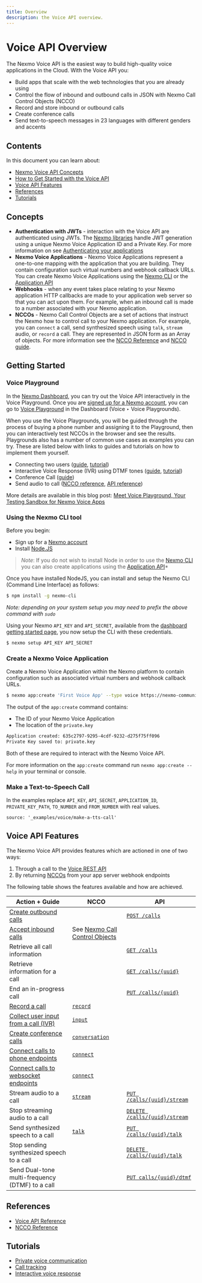 ```yaml
---
title: Overview
description: the Voice API overview.
---
```


# Voice API Overview

The Nexmo Voice API is the easiest way to build high-quality voice applications in the Cloud. With the Voice API you:

* Build apps that scale with the web technologies that you are already using
* Control the flow of inbound and outbound calls in JSON with Nexmo Call Control Objects (NCCO)
* Record and store inbound or outbound calls
* Create conference calls
* Send text-to-speech messages in 23 languages with different genders and accents

## Contents

In this document you can learn about:

* [Nexmo Voice API Concepts](#concepts)
* [How to Get Started with the Voice API](#getting-started)
* [Voice API Features](#voice-api-features)
* [References](#references)
* [Tutorials](#tutorials)

## Concepts

* **Authentication with JWTs** - interaction with the Voice API are authenticated using JWTs. The [Nexmo libraries](/tools) handle JWT generation using a unique Nexmo Voice Application ID and a Private Key. For more information on see [Authenticating your applications](/concepts/guides/authentication)
* **Nexmo Voice Applications** - Nexmo Voice Applications represent a one-to-one mapping with the application that you are building. They contain configuration such virtual numbers and webhook callback URLs. You can create Nexmo Voice Applications using the [Nexmo CLI](/tools) or the [Application API](/concepts/guides/applications)
* **Webhooks** - when any event takes place relating to your Nexmo application HTTP callbacks are made to your application web server so that you can act upon them. For example, when an inbound call is made to a number associated with your Nexmo application.
* **NCCOs** - Nexmo Call Control Objects are a set of actions that instruct the Nexmo how to control call to your Nexmo application. For example, you can `connect` a call, send synthesized speech using `talk`, `stream` audio, or `record` a call. They are represented in JSON form as an Array of objects. For more information see the [NCCO Reference](/voice/guides/ncco-reference) and [NCCO guide](/voice/guides/ncco).

## Getting Started

### Voice Playground

In the [Nexmo Dashboard](https://dashboard.nexmo.com), you can try out the Voice API interactively in the Voice Playground. Once you are [signed up for a Nexmo account](https://dashboard.nexmo.com/signup), you can go to [Voice Playground](https://dashboard.nexmo.com/voice/playground) in the Dashboard (Voice ‣ Voice Playgrounds).

When you use the Voice Playgrounds, you will be guided through the process of buying a phone number and assigning it to the Playground, then you can interactively test NCCOs in the browser and see the results. Playgrounds also has a number of common use cases as examples you can try. These are listed below with links to guides and tutorials on how to implement them yourself.

* Connecting two users ([guide](/voice/voice-api/guides/connect-two-users), [tutorial](/tutorials/private-voice-communication))
* Interactive Voice Response (IVR) using DTMF tones ([guide](/voice/voice-api/guides/interactive-voice-response), [tutorial](/tutorials/interactive-voice-response))
* Conference Call ([guide](/voice/voice-api/guides/create-conferences))
* Send audio to call ([NCCO reference](/api/voice/ncco#stream), [API reference](/api/voice#stream))

More details are available in this blog post: [Meet Voice Playground, Your Testing Sandbox for Nexmo Voice Apps](https://www.nexmo.com/blog/2017/12/12/voice-playground-testing-sandbox-nexmo-voice-apps/)


### Using the Nexmo CLI tool

Before you begin:

* Sign up for a [Nexmo account](https://dashboard.nexmo.com/signup)
* Install [Node.JS](https://nodejs.org/en/download/)

> *Note*: If you do not wish to install Node in order to use the [Nexmo CLI](/tools) you can also create applications using the [Application API](/concepts/guides/applications)*

Once you have installed NodeJS, you can install and setup the Nexmo CLI (Command Line Interface) as follows:

```bash
$ npm install -g nexmo-cli
```

*Note: depending on your system setup you may need to prefix the above command with `sudo`*

Using your Nexmo `API_KEY` and `API_SECRET`, available from the [dashboard getting started page](https://dashboard.nexmo.com/getting-started-guide), you now setup the CLI with these credentials.

```bash
$ nexmo setup API_KEY API_SECRET
```

### Create a Nexmo Voice Application

Create a Nexmo Voice Application within the Nexmo platform to contain configuration such as associated virtual numbers and webhook callback URLs.

```bash
$ nexmo app:create 'First Voice App' --type voice https://nexmo-community.github.io/ncco-examples/first_call_talk.json https://example.com/events --keyfile private.key
```

The output of the `app:create` command contains:

* The ID of your Nexmo Voice Application
* The location of the `private.key`

```bash
Application created: 635c2797-9295-4cdf-9232-d275f75ff096
Private Key saved to: private.key
```

Both of these are required to interact with the Nexmo Voice API.

For more information on the `app:create` command run `nexmo app:create --help` in your terminal or console.

### Make a Text-to-Speech Call

In the examples replace `API_KEY`, `API_SECRET`, `APPLICATION_ID`, `PRIVATE_KEY_PATH`, `TO_NUMBER` and `FROM_NUMBER` with real values.

```tabbed_content
source: '_examples/voice/make-a-tts-call'
```

## Voice API Features

The Nexmo Voice API provides features which are actioned in one of two ways:

1. Through a call to the [Voice REST API](/api/voice)
2. By returning [NCCOs](/voice/guides/ncco-reference) from your app server webhook endpoints

The following table shows the features available and how are achieved.

Action + Guide | NCCO | API
-- | -- | --
[Create outbound calls](/voice/guides/outbound-calls) | | [`POST /calls`](/api/voice#create-an-outbound-call) |
[Accept inbound calls](/voice/guides/inbound-calls) | See [Nexmo Call Control Objects](/voice/guides/ncco) |
Retrieve all call information | | [`GET /calls`](/api/voice#call_retrieve)
Retrieve information for a call | | [`GET /calls/{uuid}`](/api/voice#call_retrieve_single)
End an in-progress call | | [`PUT /calls/{uuid}`](/api/voice#call_modify_single)
[Record a call](/voice/guides/record-calls-and-conversations) | [`record`](/voice/guides/ncco-reference#record) |
[Collect user input from a call (IVR)](/voice/guides/interactive-voice-response) | [`input`](/voice/guides/ncco-reference#input) |
[Create conference calls](/voice/guides/create-conferences) | [`conversation`](/voice/guides/ncco-reference#conversation) |
[Connect calls to phone endpoints](/voice/guides/connect-two-users) | [`connect`](/voice/guides/ncco-reference#connect) |
[Connect calls to websocket endpoints](/voice/guides/call-a-websocket) | [`connect`](/voice/guides/ncco-reference#connect) |
Stream audio to a call | [`stream`](/voice/guides/ncco-reference#stream) | [`PUT /calls/{uuid}/stream`](/api/voice#stream_put)
Stop streaming audio to a call | | [`DELETE /calls/{uuid}/stream`](/api/voice#stream_delete)
Send synthesized speech to a call | [`talk`](/voice/guides/ncco-reference#talk) | [`PUT /calls/{uuid}/talk`](/api/voice#talk_put)
Stop sending synthesized speech to a call | | [`DELETE /calls/{uuid}/talk`](/api/voice#talk_delete)
Send Dual-tone multi-frequency (DTMF) to a call | | [`PUT calls/{uuid}/dtmf`](/api/voice#dtmf_put)

## References

* [Voice API Reference](/api/voice)
* [NCCO Reference](/voice/guides/ncco-reference)

## Tutorials

* [Private voice communication](/tutorials/private-voice-communication)
* [Call tracking](/tutorials/call-tracking)
* [Interactive voice response](/tutorials/interactive-voice-response)
